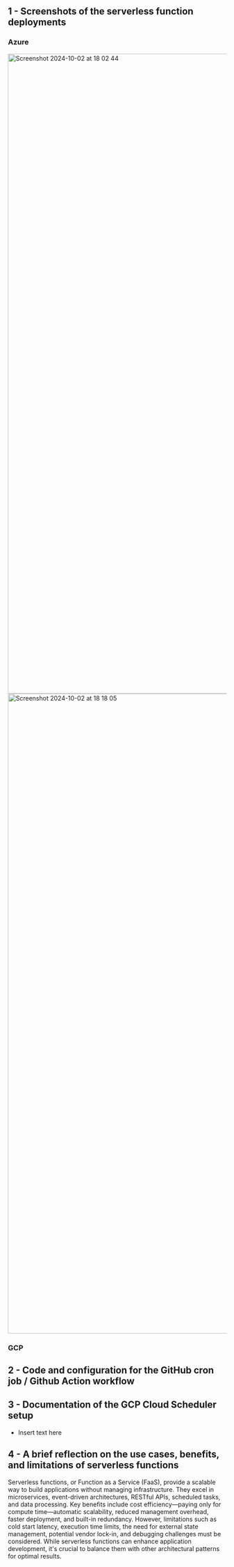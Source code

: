 ## 1 - Screenshots of the serverless function deployments
### **Azure**
<img width="1470" alt="Screenshot 2024-10-02 at 18 02 44" src="https://github.com/user-attachments/assets/7415e066-81c5-4fd5-9c3a-f32baf7d81b3">
<img width="1470" alt="Screenshot 2024-10-02 at 18 18 05" src="https://github.com/user-attachments/assets/4efe0054-024c-4b02-8644-4331029ed77e">

### **GCP**

## 2 - Code and configuration for the GitHub cron job / Github Action workflow

## 3 - Documentation of the GCP Cloud Scheduler setup
  - Insert text here
## 4 - A brief reflection on the use cases, benefits, and limitations of serverless functions 
Serverless functions, or Function as a Service (FaaS), provide a scalable way to build applications without managing infrastructure. They excel in microservices, event-driven architectures, RESTful APIs, scheduled tasks, and data processing. Key benefits include cost efficiency—paying only for compute time—automatic scalability, reduced management overhead, faster deployment, and built-in redundancy. However, limitations such as cold start latency, execution time limits, the need for external state management, potential vendor lock-in, and debugging challenges must be considered. While serverless functions can enhance application development, it's crucial to balance them with other architectural patterns for optimal results.




